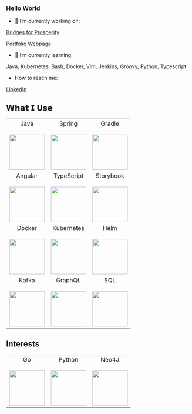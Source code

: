 ### Hello World


- 🔭 I’m currently working on:

[Bridges for Prosperity](https://main.dvxfvrn3mdjg1.amplifyapp.com/)

[Portfolio Webpage](https://www.geraldryan.dev)

- 🌱 I’m currently learning:

Java, Kubernetes, Bash, Docker, Vim, Jenkins, Groovy, Python, Typescript

- How to reach me: 

[LinkedIn](https://www.linkedin.com/in/gerald-ryan-0007/)

<!--
**GeraldRyan/GeraldRyan** is a ✨ _special_ ✨ repository because its `README.md` (this file) appears on your GitHub profile.
- 🤔 I’m looking for help with ...
- 💬 Ask me about ...

- ⚡ Fun fact: ...
-->

## 𝗪𝗵𝗮𝘁 𝗜 𝗨𝘀𝗲
<table>
    <tbody>
        <tr valign="top">
            <td width="33%" align="center">
                <span>Java</span><br><br>
                <img height="96px" src="https://cdn.svgporn.com/logos/java.svg">
            </td>
            <td width="33%" align="center">
                <span>Spring</span><br><br>
                <img height="96px" src="https://cdn.svgporn.com/logos/spring-icon.svg">
            </td>
            <td width="33%" align="center">
                <span>Gradle</span><br><br>
                <img height="96px" src="https://cdn.svgporn.com/logos/gradle.svg">
            </td>
        </tr>
        <tr valign="top">
            <td width="33%" align="center">
                <span>Angular</span><br><br>
                <img height="96px" src="https://cdn.svgporn.com/logos/angular-icon.svg">
            </td>
            <td width="33%" align="center">
                <span>TypeScript</span><br><br>
                <img height="96px" src="https://cdn.svgporn.com/logos/typescript-icon.svg">
            </td>
            <td width="33%" align="center">
                <span>Storybook</span><br><br>
                <img height="96px" src="https://cdn.svgporn.com/logos/storybook-icon.svg">
            </td>
        <tr valign="top">
            <td width="33%" align="center">
                <span>Docker</span><br><br>
                <img height="96px" src="https://cdn.svgporn.com/logos/visual-studio-code.svg">
            </td>
            <td width="33%" align="center">
                <span>Kubernetes</span><br><br>
                <img height="96px" src="https://cdn.svgporn.com/logos/kubernetes.svg">
            </td>
            <td width="33%" align="center">
                <span>Helm</span><br><br>
                <img height="96px" src="https://external-content.duckduckgo.com/iu/?u=https%3A%2F%2Fcodeblog.dotsandbrackets.com%2Fwp-content%2Fuploads%2F2018%2F07%2Fhelm-logo.jpg&f=1&nofb=1">
            </td>
        </tr>
        <tr valign="top">
            <td width="33%" align="center">
                <span>Kafka</span><br><br>
                <img height="96px" src="https://cdn.svgporn.com/logos/kafka-icon.svg">
            </td>
            <td width="33%" align="center">
                <span>GraphQL</span><br><br>
                <img height="96px" src="https://cdn.svgporn.com/logos/graphql.svg">
            </td>
            <td width="33%" align="center">
                <span>SQL</span><br><br>
                <img height="96px" src="https://cdn.svgporn.com/logos/mariadb-icon.svg">
            </td>
        </tr>
    </tbody>
</table>


## Interests

<table>
    <tbody>
        <tr valign="top">
            <td width="33%" align="center">
                <span>Go</span><br><br>
                <img height="96px" src="https://cdn.svgporn.com/logos/gopher.svg">
            </td>
            <td width="33%" align="center">
                <span>Python</span><br><br>
                <img height="96px" src="https://cdn.svgporn.com/logos/python.svg">
            </td>
            <td width="33%" align="center">
                <span>Neo4J</span><br><br>
                <img height="96px" src="https://cdn.svgporn.com/logos/neo4j.svg">
            </td>
        </tr>
    </tbody>
</table>


<!--
**GeraldRyan/GeraldRyan** is a ✨ _special_ ✨ repository because its `README.md` (this file) appears on your GitHub profile.
-->

